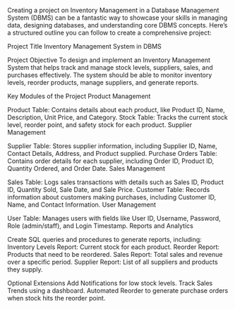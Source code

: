 Creating a project on Inventory Management in a Database Management System (DBMS) can be a fantastic way to showcase your skills in managing data, designing databases, and understanding core DBMS concepts. Here’s a structured outline you can follow to create a comprehensive project:

Project Title
Inventory Management System in DBMS

Project Objective
To design and implement an Inventory Management System that helps track and manage stock levels, suppliers, sales, and purchases effectively. The system should be able to monitor inventory levels, reorder products, manage suppliers, and generate reports.

Key Modules of the Project
Product Management

Product Table: Contains details about each product, like Product ID, Name, Description, Unit Price, and Category.
Stock Table: Tracks the current stock level, reorder point, and safety stock for each product.
Supplier Management

Supplier Table: Stores supplier information, including Supplier ID, Name, Contact Details, Address, and Product supplied.
Purchase Orders Table: Contains order details for each supplier, including Order ID, Product ID, Quantity Ordered, and Order Date.
Sales Management

Sales Table: Logs sales transactions with details such as Sales ID, Product ID, Quantity Sold, Sale Date, and Sale Price.
Customer Table: Records information about customers making purchases, including Customer ID, Name, and Contact Information.
User Management

User Table: Manages users with fields like User ID, Username, Password, Role (admin/staff), and Login Timestamp.
Reports and Analytics

Create SQL queries and procedures to generate reports, including:
Inventory Levels Report: Current stock for each product.
Reorder Report: Products that need to be reordered.
Sales Report: Total sales and revenue over a specific period.
Supplier Report: List of all suppliers and products they supply.

Optional Extensions
Add Notifications for low stock levels.
Track Sales Trends using a dashboard.
Automated Reorder to generate purchase orders when stock hits the reorder point.
